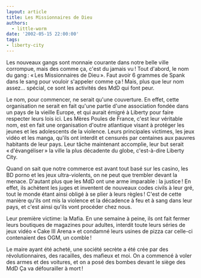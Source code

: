 ```yaml
---
layout: article
title: Les Missionnaires de Dieu
authors:
  - little-worm
date: '2002-05-15 22:00:00'
tags:
- liberty-city
---
```


Les nouveaux gangs sont monnaie courante dans notre belle ville corrompue, mais des comme ça, c'est du jamais vu ! Tout d'abord, le nom du gang : « Les Missionnaires de Dieu ». Faut avoir 6 grammes de Spank dans le sang pour vouloir s'appeler comme ça ! Mais, plus que leur nom assez… spécial, ce sont les activités des MdD qui font peur.

Le nom, pour commencer, ne serait qu'une couverture. En effet, cette organisation ne serait en fait qu'une partie d'une association fondée dans un pays de la vieille Europe, et qui aurait émigré à Liberty pour faire respecter leurs lois ici. Les Mères Poules de France, c'est leur véritable nom, est en fait une organisation d'outre atlantique visant à protéger les jeunes et les adolescents de la violence. Leurs principales victimes, les jeux vidéo et les manga, qu'ils ont interdit et censurés par centaines aux pauvres habitants de leur pays. Leur tâche maintenant accomplie, leur but serait « d'évangéliser » la ville la plus décadente du globe, c'est-à-dire Liberty City.

Quand on sait que notre commerce est avant tout basé sur les casino, les BD porno et les jeux ultra-violents, on ne peut que trembler devant la menace. D'autant plus que les MdD ont une arme imparable : la justice ! En effet, ils achètent les juges et inventent de nouveaux codes civils à leur gré, tout le monde étant ainsi obligé à se plier à leurs règles ! C'est de cette manière qu'ils ont mis la violence et la décadence à feu et à sang dans leur pays, et c'est ainsi qu'ils vont procéder chez nous.

Leur première victime: la Mafia. En une semaine à peine, ils ont fait fermer leurs boutiques de magazines pour adultes, interdit toute leurs séries de jeux vidéo « Cake III Arena » et condamné leurs usines de pizza car celle-ci contenaient des OGM, un comble !

Le maire ayant été acheté, une société secrète a été crée par des révolutionnaires, des racailles, des mafieux et moi. On a commencé à voler des armes et des voitures, et on a posé des bombes devant le siège des MdD Ça va défourailler à mort !